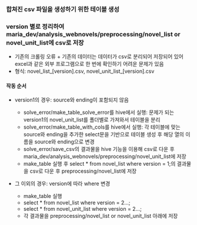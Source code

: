 ### 합쳐진 csv 파일을 생성하기 위한 테이블 생성

### version 별로 정리하여 maria_dev/analysis_webnovels/preprocessing/novel_list or novel_unit_list에 csv로 저장
- 기존의 크롤링 오류 + 기존의 데이터는 데이터가 csv로 분리되어 저장되어 있어 excel과 같은 외부 프로그램으로 한 번에 확인하기 어려운 문제가 있음
- 형식: novel_list_[version].csv, novel_unit_list_[version].csv


#### 작동 순서
- version1의 경우: source와 ending이 포함되지 않음
    - solve_error/make_table_solve_error를 hive에서 실행: 문제가 되는 version1의 novel_unit_list를 폴더별로 가져와서 테이블을 분리
    - solve_error/make_table_with_cols를 hive에서 실행: 각 테이블에 맞는 source와 ending을 추가한 select문을 기반으로 테이블 생성 후 해당 열의 이름을 source와 ending으로 변경
    - solve_error/save_csv의 결과물을 hive 기능을 이용해 csv로 다운 후 maria_dev/analysis_webnovels/preprocessing/novel_unit_list에 저장
    - make_table 실행 후 select * from novel_list where version = 1;의 결과물을 csv로 다운 후 preprocessing/novel_list에 저장

- 그 이외의 경우: version에 따라 where 변경
    - make_table 실행
    - select * from novel_list where version = 2...;
    - select * from novel_unit_list where version = 2...;
    - 각 결과물을 preprocessing/novel_list or novel_unit_list 아래에 저장
    